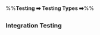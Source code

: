 <link rel="stylesheet" href="{{baseUrl}}/css/textbook.css">

<div class="website-content">

%%**Testing :arrow_right: Testing Types :arrow_right:**%%

### Integration Testing

<div id="main">

<include src="./what/embed.md" />

</div>
</div>
